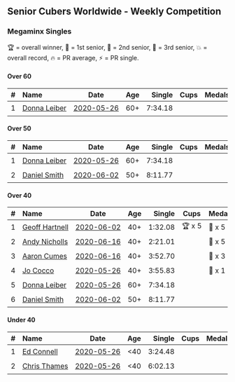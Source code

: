 ## Senior Cubers Worldwide - Weekly Competition
### Megaminx Singles

🏆 = overall winner, 🥇 = 1st senior, 🥈 = 2nd senior, 🥉 = 3rd senior, 💥 = overall record, 🔥 = PR average, ⚡ = PR single.

#### Over 60

| # | Name | Date | Age | Single | Cups | Medals | Achievements | Video |
| :--: | :-- | :--: | :--: | --: | :--: | :-- | :-- | :-- |
| 1 | [<span style="white-space: nowrap">Donna Leiber</span>](../../persons/donna_leiber/minx.md) | [<span style="white-space: nowrap">2020-05-26</span>](2020-05-26.md) | 60+ | 7:34.18 |  |  | <span style="white-space: nowrap">💥 x 1, ⚡ x 1</span> | [Link](https://www.facebook.com/events/688407551989463/permalink/690856405077911/) |

#### Over 50

| # | Name | Date | Age | Single | Cups | Medals | Achievements | Video |
| :--: | :-- | :--: | :--: | --: | :--: | :-- | :-- | :-- |
| 1 | [<span style="white-space: nowrap">Donna Leiber</span>](../../persons/donna_leiber/minx.md) | [<span style="white-space: nowrap">2020-05-26</span>](2020-05-26.md) | 60+ | 7:34.18 |  |  | <span style="white-space: nowrap">💥 x 1, ⚡ x 1</span> | [Link](https://www.facebook.com/events/688407551989463/permalink/690856405077911/) |
| 2 | [<span style="white-space: nowrap">Daniel Smith</span>](../../persons/daniel_smith/minx.md) | [<span style="white-space: nowrap">2020-06-02</span>](2020-06-02.md) | 50+ | 8:11.77 |  |  | <span style="white-space: nowrap">⚡ x 1</span> | [Link](https://www.facebook.com/events/3373950429496747/permalink/3381536338738156/) |

#### Over 40

| # | Name | Date | Age | Single | Cups | Medals | Achievements | Video |
| :--: | :-- | :--: | :--: | --: | :--: | :-- | :-- | :-- |
| 1 | [<span style="white-space: nowrap">Geoff Hartnell</span>](../../persons/geoff_hartnell/minx.md) | [<span style="white-space: nowrap">2020-06-02</span>](2020-06-02.md) | 40+ | 1:32.08 | <span style="white-space: nowrap">🏆 x 5</span> | <span style="white-space: nowrap">🥇 x 5</span> | <span style="white-space: nowrap">💥 x 2, 🔥 x 2, ⚡ x 2</span> | [Link](https://www.facebook.com/events/3373950429496747/permalink/3374121619479628/) |
| 2 | [<span style="white-space: nowrap">Andy Nicholls</span>](../../persons/andy_nicholls/minx.md) | [<span style="white-space: nowrap">2020-06-16</span>](2020-06-16.md) | 40+ | 2:21.01 |  | <span style="white-space: nowrap">🥈 x 5</span> | <span style="white-space: nowrap">🔥 x 4, ⚡ x 4</span> | [Link](https://www.facebook.com/events/604103587178706/permalink/606984593557272/) |
| 3 | [<span style="white-space: nowrap">Aaron Cumes</span>](../../persons/aaron_cumes/minx.md) | [<span style="white-space: nowrap">2020-06-16</span>](2020-06-16.md) | 40+ | 3:52.70 |  | <span style="white-space: nowrap">🥉 x 3</span> | <span style="white-space: nowrap">⚡ x 2</span> | [Link](https://www.facebook.com/events/604103587178706/permalink/604969967092068/) |
| 4 | [<span style="white-space: nowrap">Jo Cocco</span>](../../persons/jo_cocco/minx.md) | [<span style="white-space: nowrap">2020-05-26</span>](2020-05-26.md) | 40+ | 3:55.83 |  | <span style="white-space: nowrap">🥉 x 1</span> | <span style="white-space: nowrap">⚡ x 1</span> | [Link](https://www.facebook.com/events/688407551989463/permalink/689392185224333/) |
| 5 | [<span style="white-space: nowrap">Donna Leiber</span>](../../persons/donna_leiber/minx.md) | [<span style="white-space: nowrap">2020-05-26</span>](2020-05-26.md) | 60+ | 7:34.18 |  |  | <span style="white-space: nowrap">💥 x 1, ⚡ x 1</span> | [Link](https://www.facebook.com/events/688407551989463/permalink/690856405077911/) |
| 6 | [<span style="white-space: nowrap">Daniel Smith</span>](../../persons/daniel_smith/minx.md) | [<span style="white-space: nowrap">2020-06-02</span>](2020-06-02.md) | 50+ | 8:11.77 |  |  | <span style="white-space: nowrap">⚡ x 1</span> | [Link](https://www.facebook.com/events/3373950429496747/permalink/3381536338738156/) |

#### Under 40

| # | Name | Date | Age | Single | Cups | Medals | Achievements | Video |
| :--: | :-- | :--: | :--: | --: | :--: | :-- | :-- | :-- |
| 1 | [<span style="white-space: nowrap">Ed Connell</span>](../../persons/ed_connell/minx.md) | [<span style="white-space: nowrap">2020-05-26</span>](2020-05-26.md) | <40 | 3:24.48 |  |  | <span style="white-space: nowrap">⚡ x 1</span> | [Link](https://www.facebook.com/events/688407551989463/permalink/691174248379460/) |
| 2 | [<span style="white-space: nowrap">Chris Thames</span>](../../persons/chris_thames/minx.md) | [<span style="white-space: nowrap">2020-05-26</span>](2020-05-26.md) | <40 | 6:02.13 |  |  | <span style="white-space: nowrap">⚡ x 1</span> | [Link](https://www.facebook.com/events/688407551989463/permalink/690392548457630/) |


<!-- Global site tag (gtag.js) - Google Analytics -->
<script async src="https://www.googletagmanager.com/gtag/js?id=UA-86348435-3"></script>
<script>window.dataLayer = window.dataLayer || []; function gtag() {dataLayer.push(arguments);} gtag('js', new Date()); gtag('config', 'UA-86348435-3');</script>
